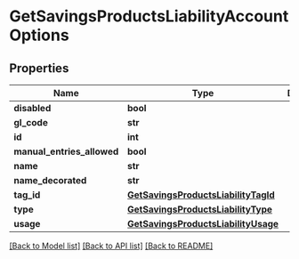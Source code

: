 # GetSavingsProductsLiabilityAccountOptions

## Properties
Name | Type | Description | Notes
------------ | ------------- | ------------- | -------------
**disabled** | **bool** |  | [optional] 
**gl_code** | **str** |  | [optional] 
**id** | **int** |  | [optional] 
**manual_entries_allowed** | **bool** |  | [optional] 
**name** | **str** |  | [optional] 
**name_decorated** | **str** |  | [optional] 
**tag_id** | [**GetSavingsProductsLiabilityTagId**](GetSavingsProductsLiabilityTagId.md) |  | [optional] 
**type** | [**GetSavingsProductsLiabilityType**](GetSavingsProductsLiabilityType.md) |  | [optional] 
**usage** | [**GetSavingsProductsLiabilityUsage**](GetSavingsProductsLiabilityUsage.md) |  | [optional] 

[[Back to Model list]](../README.md#documentation-for-models) [[Back to API list]](../README.md#documentation-for-api-endpoints) [[Back to README]](../README.md)

